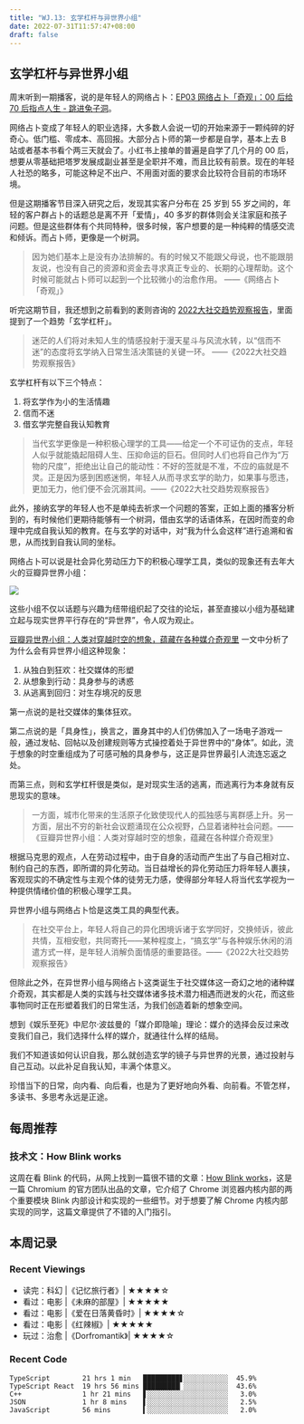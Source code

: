 ```yaml
---
title: "WJ.13: 玄学杠杆与异世界小组"
date: 2022-07-31T11:57:47+08:00
draft: false
---
```


## 玄学杠杆与异世界小组

周末听到一期播客，说的是年轻人的网络占卜：[EP03 网络占卜「奇观」：00 后给 70 后指点人生 - 跳进兔子洞](https://therabbithole.fireside.fm/3)。

网络占卜变成了年轻人的职业选择，大多数人会说一切的开始来源于一颗纯碎的好奇心。低门槛、零成本、高回报。大部分占卜师的第一步都是自学，基本上去 B 站或者基本书看个两三天就会了。小红书上接单的普遍是自学了几个月的 00 后，想要从零基础把塔罗发展成副业甚至是全职并不难，而且比较有前景。现在的年轻人社恐的略多，可能这种足不出户、不用面对面的要求会比较符合目前的市场环境。

但是这期播客节目深入研究之后，发现其实客户分布在 25 岁到 55 岁之间的，年轻的客户群占卜的话题总是离不开「爱情」，40 多岁的群体则会关注家庭和孩子问题。但是这些群体有个共同特种，很多时候，客户想要的是一种纯粹的情感交流和倾诉。而占卜师，更像是一个树洞。

> 因为她们基本上是没有办法排解的。有的时候又不能跟父母说，也不能跟朋友说，也没有自己的资源和资金去寻求真正专业的、长期的心理帮助。这个时候可能就占卜师可以起到一个比较微小的治愈作用。 ——《网络占卜「奇观」》

听完这期节目，我还想到之前看到的袤则咨询的 [2022大社交趋势观察报告](https://docs.qq.com/pdf/DZVV5aXBOSWZ5TEFW?)，里面提到了一个趋势「玄学杠杆」。

> 迷茫的人们将对未知人生的情感投射于漫天星斗与风流水转，以“信而不迷”的态度将玄学纳入日常生活决策链的关键一环。 ——《2022大社交趋势观察报告》

玄学杠杆有以下三个特点：

1. 将玄学作为小的生活情趣
2. 信而不迷
3. 借玄学完整自我认知教育

> 当代玄学更像是一种积极心理学的工具——给定一个不可证伪的支点，年轻人似乎就能撬起阻碍人生、压抑命运的巨石。但同时人们也将自己作为“万物的尺度”，拒绝出让自己的能动性：不好的签就是不准，不应的庙就是不灵。正是因为感到困惑迷惘，年轻人从而寻求玄学的助力，如果事与愿违，更加无力，他们便不会沉溺其间。——《2022大社交趋势观察报告》

此外，接纳玄学的年轻人也不是单纯去祈求一个问题的答案，正如上面的播客分析到的，有时候他们更期待能够有一个树洞，借由玄学的话语体系，在因时而变的命理中完成自我认知的教育。在与玄学的对话中，对“我为什么会这样”进行追溯和省思，从而找到自我认同的坐标。

网络占卜可以说是社会异化劳动压力下的积极心理学工具，类似的现象还有去年大火的豆瓣异世界小组：

![](https://airing.ursb.me/image/blog/20220731122013.png)

这些小组不仅以话题与兴趣为纽带组织起了交往的论坛，甚至直接以小组为基础建立起与现实世界平行存在的“异世界”，令人叹为观止。

[豆瓣异世界小组：人类对穿越时空的想象，蕴藏在各种媒介奇观里](http://www.woshipm.com/it/4442929.html) 一文中分析了为什么会有异世界小组这种现象：

1. 从独白到狂欢：社交媒体的形塑
2. 从想象到行动：具身参与的诱惑
3. 从逃离到回归：对生存境况的反思

第一点说的是社交媒体的集体狂欢。

第二点说的是「具身性」，换言之，置身其中的人们仿佛加入了一场电子游戏一般，通过发帖、回帖以及创建规则等方式操控着处于异世界中的“身体”。如此，流于想象的时空重组成为了可感可触的具身参与，这正是异世界最引人流连忘返之处。

而第三点，则和玄学杠杆很是类似，是对现实生活的逃离，而逃离行为本身就有反思现实的意味。

> 一方面，城市化带来的生活原子化致使现代人的孤独感与离群感上升。另一方面，层出不穷的新社会议题涌现在公众视野，凸显着诸种社会问题。——《豆瓣异世界小组：人类对穿越时空的想象，蕴藏在各种媒介奇观里》

根据马克思的观点，人在劳动过程中，由于自身的活动而产生出了与自己相对立、制约自己的东西，即所谓的异化劳动。当日益增长的异化劳动压力将年轻人裹挟，客观现实的不确定性与主观个体的徒劳无力感，使得部分年轻人将当代玄学视为一种提供情绪价值的积极心理学工具。

异世界小组与网络占卜恰是这类工具的典型代表。

> 在社交平台上，年轻人将自己的异化困境诉诸于玄学同好，交换倾诉，彼此共情，互相安慰，共同寄托——某种程度上，“搞玄学”与各种娱乐休闲的消遣方式一样，是年轻人消解负面情感的重要路径。——《2022大社交趋势观察报告》

但除此之外，在异世界小组与网络占卜这类诞生于社交媒体这一奇幻之地的诸种媒介奇观，其实都是人类的实践与社交媒体诸多技术潜力相遇而迸发的火花，而这些事物同时正在形塑着我们的日常生活，为我们创造着新的想象空间。

想到《娱乐至死》中尼尔·波兹曼的「媒介即隐喻」理论：媒介的选择会反过来改变我们自己，我们选择什么样的媒介，就通往什么样的结局。

我们不知道该如何认识自我，那么就创造玄学的镜子与异世界的光景，通过投射与自己互动。以此补足自我认知，丰满个体意义。

珍惜当下的日常，向内看、向后看，也是为了更好地向外看、向前看。不管怎样，多读书、多思考永远是正途。

## 每周推荐

### 技术文：How Blink works

这周在看 Blink 的代码，从网上找到一篇很不错的文章：[How Blink works](https://docs.google.com/document/d/1aitSOucL0VHZa9Z2vbRJSyAIsAz24kX8LFByQ5xQnUg/edit?pli=1#)，这是一篇 Chromium 的官方团队出品的文章，它介绍了 Chrome 浏览器内核内部的两个重要模块 Blink 内部设计和实现的一些细节。对于想要了解 Chrome 内核内部实现的同学，这篇文章提供了不错的入门指引。

## 本周记录 

### Recent Viewings

- 读完：科幻 |《记忆旅行者》| ★★★★☆
- 看过：电影 |《未麻的部屋》| ★★★★★
- 看过：电影 |《爱在日落黄昏时》| ★★★★☆
- 看过：电影 |《红辣椒》| ★★★★★
- 玩过：治愈 |《Dorfromantik》| ★★★★☆

### Recent Code

```
TypeScript        21 hrs 1 min   █████████▋░░░░░░░░░░░  45.9%
TypeScript React  19 hrs 56 mins █████████▏░░░░░░░░░░░  43.6%
C++               1 hr 21 mins   ▋░░░░░░░░░░░░░░░░░░░░   3.0%
JSON              1 hr 8 mins    ▌░░░░░░░░░░░░░░░░░░░░   2.5%
JavaScript        56 mins        ▍░░░░░░░░░░░░░░░░░░░░   2.0%
```
